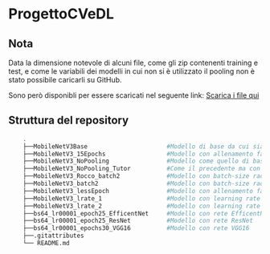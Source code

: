 # ProgettoCVeDL
## Nota
Data la dimensione notevole di alcuni file, come gli zip contenenti training e test, e come le variabili dei modelli in cui non si è utilizzato il pooling non è stato possibile caricarli su GitHub. 

Sono però disponibli per essere scaricati nel seguente link: [Scarica i file qui](https://drive.google.com/drive/folders/1XYtHa5A8vpBQtx8DoqDLUFMW6e6g-QQo?usp=sharing)

## Struttura del repository
```bash
    .
    ├──MobileNetV3Base                      #Modello di base da cui siamo partiti
    ├──MobileNetV3_15Epochs                 #Modello con allenamento fatto su sole 15 epoche
    ├──MobileNetV3_NoPooling                #Modello come quello di base ma senza pooling
    ├──MobileNetV3_NoPooling_Tutor          #Come il precedente ma con dataset fornito dal tutor
    ├──MobileNetV3_Rocco_batch2             #Modello con batch-size raddoppiato e dataset del tutor
    ├──MobileNetV3_batch2                   #Modello con batch-size raddoppiato   
    ├──MobileNetV3_lessEpoch                #Modello con allenamento fatto su meno epoche
    ├──MobileNetV3_lrate_1                  #Modello con learning rate pari a 0.001
    ├──MobileNetV3_lrate_2                  #Modello con learning rate pari a 0.0005
    ├──bs64_lr00001_epoch25_EfficentNet     #Modello con rete EfficentNet
    ├──bs64_lr00001_epoch25_ResNet          #Modello con rete ResNet
    ├──bs64_lr00001_epochs30_VGG16          #Modello con rete VGG16
    ├──.gitattributes
    └── README.md
```
